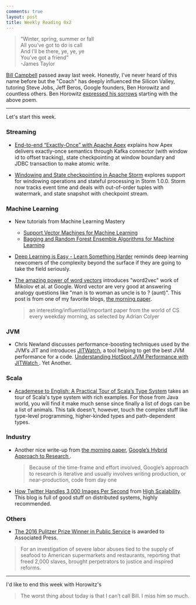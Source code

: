 ```yaml
---
comments: true
layout: post
title: Weekly Reading 0x2
---
```


> “Winter, spring, summer or fall  
All you’ve got to do is call     
And I’ll be there, ye, ye, ye     
You’ve got a friend”        
-James Taylor

[Bill Campbell](https://en.wikipedia.org/wiki/William_Campbell_(business_executive)) passed away last week. Honestly, I've never heard of this name before but the "Coach" has deeply influenced the Silicon Valley, tutoring Steve Jobs, Jeff Beros, Google founders, Ben Horowitz and countless others. Ben Horowitz [expressed his sorrows](https://medium.com/@bhorowitz/bill-d9151e6f7538#.fwusr99qy) starting with the above poem.  

-----

Let's start this week. 

### Streaming 

* [End-to-end “Exactly-Once” with Apache Apex](https://www.datatorrent.com/blog/end-to-end-exactly-once-with-apache-apex/) explains how Apex delivers exactly-once semantics through Kafka connector (with window id to offset tracking), state checkpointing at window boundary and JDBC transaction to make atomic write. 

* [Windowing and State checkpointing in Apache Storm](https://community.hortonworks.com/articles/14171/windowing-and-state-checkpointing-in-apache-storm.html) explores support for windowing operations and stateful processing in Storm 1.0.0. Storm now tracks event time and deals with out-of-order tuples with watermark, and state snapshot with checkpoint stream. 

### Machine Learning

* New tutorials from Machine Learning Mastery
    - [Support Vector Machines for Machine Learning]( 
http://machinelearningmastery.com/support-vector-machines-for-machine-learning/)
    - [Bagging and Random Forest Ensemble Algorithms for Machine Learning]( 
http://machinelearningmastery.com/bagging-and-random-forest-ensemble-algorithms-for-machine-learning/)

* [Deep Learning is Easy - Learn Something Harder](http://www.inference.vc/deep-learning-is-easy/) reminds deep learning newcomers of the complexity beyond the surface if they are going to take the field seriously. 

* [The amazing power of word vectors]( 
https://blog.acolyer.org/2016/04/21/the-amazing-power-of-word-vectors/) introduces "word2vec" work of Mikolov et al. at Google. Word vector are very good at answering analogy questions like "man is to woman as uncle is to ? (aunt)". This post is from one of my favorite blogs, [the morning paper](https://blog.acolyer.org/).

    > an interesting/influential/important paper from the world of CS every weekday morning, as selected by Adrian Colyer	

### JVM

* Chris Newland discusses performance-boosting techniques used by the JVM’s JIT and introduces [JITWatch](https://github.com/AdoptOpenJDK/jitwatch), a tool helping to get the best JVM performance for a code. 
[Understanding HotSpot JVM Performance with JITWatch
](http://www.infoq.com/presentations/jitwatch). Yet Another.

### Scala

* [Academese to English: A Practical Tour of Scala’s Type System](https://speakerdeck.com/heathermiller/academese-to-english-a-practical-tour-of-scalas-type-system) takes an tour of Scala's type system with rich examples. For those from Java world, you will find it make much sense since finally a list of dogs can be a list of animals. This talk doesn't, however, touch the complex stuff like type-level programming, higher-kinded types and path-dependent types.  

### Industry

* Another nice write-up from [the morning paper](https://blog.acolyer.org/), [Google’s Hybrid Approach to Research
](https://blog.acolyer.org/2016/03/04/googles-hybrid-approach-to-research/).
    > Because of the time-frame and effort involved, Google’s approach to research is iterative and usually involves writing production, or near-production, code from day one
    
* [How Twitter Handles 3,000 Images Per Second](http://highscalability.com/blog/2016/4/20/how-twitter-handles-3000-images-per-second.html) from [High Scalability](http://highscalability.com/). This blog is full of good stuff on distributed systems, highly recommended. 


### Others

* [The 2016 Pulitzer Prize Winner in Public Service](http://www.pulitzer.org/winners/associated-press) is awarded to Associated Press.

> For an investigation of severe labor abuses tied to the supply of seafood to American supermarkets and restaurants, reporting that freed 2,000 slaves, brought perpetrators to justice and inspired reforms.

-----

I'd like to end this week with Horowitz's 

> The worst thing about today is that I can’t call Bill. I miss him so much.
